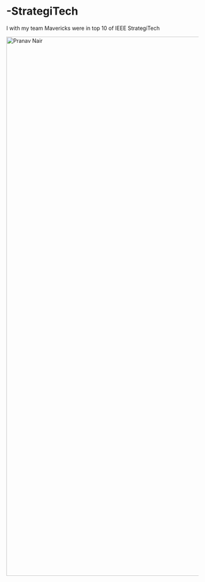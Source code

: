 # -StrategiTech

I with my team Mavericks were in top 10 of IEEE StrategiTech

<img width="2000" height="1414" alt="Pranav Nair" src="https://github.com/user-attachments/assets/16526d3f-6bf7-487f-b192-88d19fc07f45" />
